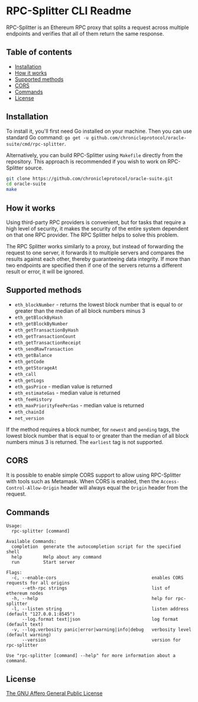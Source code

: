 # RPC-Splitter CLI Readme

RPC-Splitter is an Ethereum RPC proxy that splits a request across multiple endpoints and verifies that all of them
return the same response.

## Table of contents

* [Installation](#installation)
* [How it works](#how-it-works)
* [Supported methods](#supported-methods)
* [CORS](#cors)
* [Commands](#commands)
* [License](#license)

## Installation

To install it, you'll first need Go installed on your machine. Then you can use standard Go
command: `go get -u github.com/chronicleprotocol/oracle-suite/cmd/rpc-splitter`.

Alternatively, you can build RPC-Splitter using `Makefile` directly from the repository. This approach is recommended if
you wish to work on RPC-Splitter source.

```bash
git clone https://github.com/chronicleprotocol/oracle-suite.git
cd oracle-suite
make
```

## How it works

Using third-party RPC providers is convenient, but for tasks that require a high level of security, it makes the
security of the entire system dependent on that one RPC provider. The RPC Splitter helps to solve this problem.

The RPC Splitter works similarly to a proxy, but instead of forwarding the request to one server, it forwards it to
multiple servers and compares the results against each other, thereby guaranteeing data integrity. If more than two
endpoints are specified then if one of the servers returns a different result or error, it will be ignored.

## Supported methods

- `eth_blockNumber` - returns the lowest block number that is equal to or greater than the median of all block numbers
  minus 3
- `eth_getBlockByHash`
- `eth_getBlockByNumber`
- `eth_getTransactionByHash`
- `eth_getTransactionCount`
- `eth_getTransactionReceipt`
- `eth_sendRawTransaction`
- `eth_getBalance`
- `eth_getCode`
- `eth_getStorageAt`
- `eth_call`
- `eth_getLogs`
- `eth_gasPrice` - median value is returned
- `eth_estimateGas` - median value is returned
- `eth_feeHistory`
- `eth_maxPriorityFeePerGas` - median value is returned
- `eth_chainId`
- `net_version`

If the method requires a block number, for `newest` and `pending` tags, the lowest block number that is equal to or
greater than the median of all block numbers minus 3 is returned. The `earliest` tag is not supported.

## CORS

It is possible to enable simple CORS support to allow using RPC-Splitter with tools such as Metamask. When CORS is
enabled, then the `Access-Control-Allow-Origin` header will always equal the `Origin` header from the request.

## Commands

```
Usage:
  rpc-splitter [command]

Available Commands:
  completion  generate the autocompletion script for the specified shell
  help        Help about any command
  run         Start server

Flags:
  -c, --enable-cors                                    enables CORS requests for all origins
      --eth-rpc strings                                list of ethereum nodes
  -h, --help                                           help for rpc-splitter
  -l, --listen string                                  listen address (default "127.0.0.1:8545")
      --log.format text|json                           log format (default text)
  -v, --log.verbosity panic|error|warning|info|debug   verbosity level (default warning)
      --version                                        version for rpc-splitter

Use "rpc-splitter [command] --help" for more information about a command.

```

## License

[The GNU Affero General Public License](https://www.notion.so/LICENSE)
